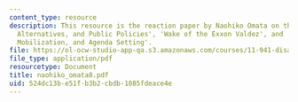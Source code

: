 ```yaml
---
content_type: resource
description: This resource is the reaction paper by Naohiko Omata on the topics 'Agenda,
  Alternatives, and Public Policies', 'Wake of the Exxon Valdez', and 'Focusing Events,
  Mobilization, and Agenda Setting'.
file: https://ol-ocw-studio-app-qa.s3.amazonaws.com/courses/11-941-disaster-vulnerability-and-resilience-spring-2005/524dc13be51fb3b2cbdb1085fdeace4e_naohiko_omata8.pdf
file_type: application/pdf
resourcetype: Document
title: naohiko_omata8.pdf
uid: 524dc13b-e51f-b3b2-cbdb-1085fdeace4e
---
```

